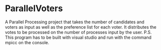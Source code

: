 # ParallelVoters
 
A Parallel Processing project that takes the number of candidates and voters as input as well as the preference list for each voter. It distributes the votes to be processed on the number of processes input by the user. P.S. This program has to be built with visual studio and run with the command mpicc on the console.
